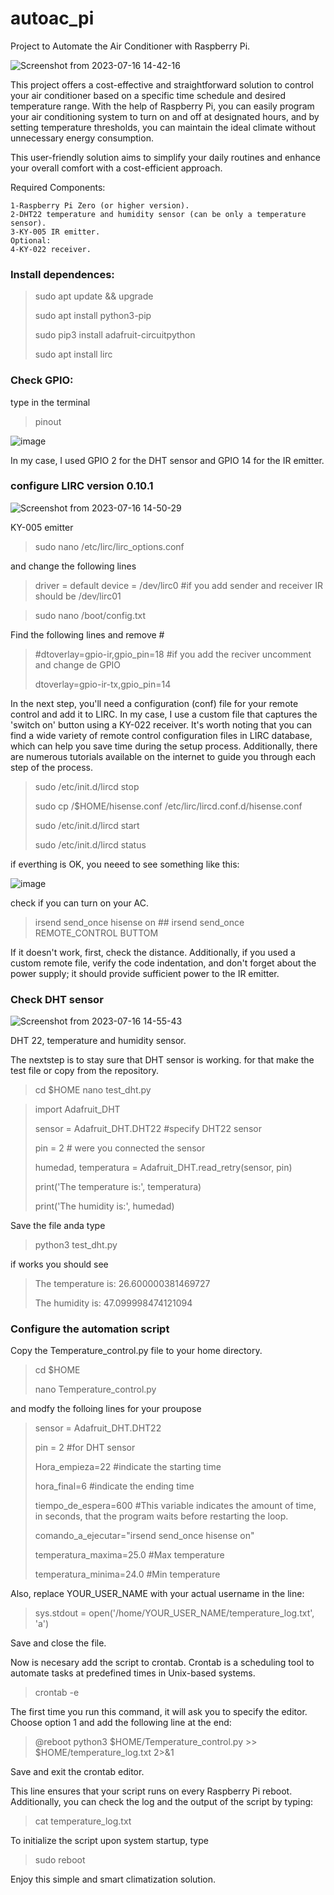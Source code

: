 # autoac_pi

Project to Automate the Air Conditioner with Raspberry Pi. 

![Screenshot from 2023-07-16 14-42-16](https://github.com/Condemor-bit/autoac_pi/assets/119131987/908c55d5-befc-4586-8dc0-3e3a603ff9a6)

This project offers a cost-effective and straightforward solution to control your air conditioner based on a specific time schedule and desired temperature range. With the help of Raspberry Pi, you can easily program your air conditioning system to turn on and off at designated hours, and by setting temperature thresholds, you can maintain the ideal climate without unnecessary energy consumption.

This user-friendly solution aims to simplify your daily routines and enhance your overall comfort with a cost-efficient approach.

Required Components:

    1-Raspberry Pi Zero (or higher version).
    2-DHT22 temperature and humidity sensor (can be only a temperature sensor).
    3-KY-005 IR emitter.
    Optional:
    4-KY-022 receiver.





### Install dependences:

>sudo apt update && upgrade
>
>sudo apt install python3-pip
>
>sudo pip3 install adafruit-circuitpython
>
>sudo apt install lirc


### Check GPIO:

type in the terminal 

>pinout

![image](https://github.com/Condemor-bit/autoac_pi/assets/119131987/6d6ca952-7855-4fca-96fa-754c9539d6f9)

In my case, I used GPIO 2 for the DHT sensor and GPIO 14 for the IR emitter.

### configure LIRC version 0.10.1

![Screenshot from 2023-07-16 14-50-29](https://github.com/Condemor-bit/autoac_pi/assets/119131987/7324f612-02c7-4b98-8ec1-95b2e1c1c36f)

KY-005 emitter

>sudo nano /etc/lirc/lirc_options.conf 

and change the following lines

>driver          = default
>device          = /dev/lirc0  #if you add sender and receiver IR should be /dev/lirc01

>sudo nano /boot/config.txt

Find the following lines and remove #

>#dtoverlay=gpio-ir,gpio_pin=18  #if you add the reciver uncomment and change de GPIO
>
>dtoverlay=gpio-ir-tx,gpio_pin=14

In the next step, you'll need a configuration (conf) file for your remote control and add it to LIRC. In my case, I use a custom file that captures the 'switch on' button using a KY-022 receiver. It's worth noting that you can find a wide variety of remote control configuration files in LIRC database, which can help you save time during the setup process. Additionally, there are numerous tutorials available on the internet to guide you through each step of the process.

>sudo /etc/init.d/lircd stop
>
>sudo cp /$HOME/hisense.conf /etc/lirc/lircd.conf.d/hisense.conf
>
>sudo /etc/init.d/lircd start
>
>sudo /etc/init.d/lircd status

if everthing is OK, you neeed to see something like this:

![image](https://github.com/Condemor-bit/autoac_pi/assets/119131987/8e9cbce1-d519-45ee-983b-f3608d8963c5)


check if you can turn on your AC. 


>irsend send_once hisense on ## irsend send_once REMOTE_CONTROL BUTTOM
>
If it doesn't work, first, check the distance. Additionally, if you used a custom remote file, verify the code indentation, and don't forget about the power supply; it should provide sufficient power to the IR emitter.

### Check DHT sensor
![Screenshot from 2023-07-16 14-55-43](https://github.com/Condemor-bit/autoac_pi/assets/119131987/c87ce4f4-2088-4ac1-8035-cdd331175b2e)

DHT 22, temperature and humidity sensor.

The nextstep is to stay sure that DHT sensor is working. for that make the test file or copy from the repository.

>cd $HOME
>nano test_dht.py


>import Adafruit_DHT
>
>sensor = Adafruit_DHT.DHT22 #specify  DHT22 sensor
>
>pin = 2  # were you connected the sensor
>
>humedad, temperatura = Adafruit_DHT.read_retry(sensor, pin)
>
>print('The temperature is:', temperatura)
>
>print('The humidity is:', humedad)

Save the file anda type

>python3 test_dht.py

if works you should see 

>The temperature is: 26.600000381469727
>
>The humidity is: 47.099998474121094

### Configure the automation script

Copy the Temperature_control.py file to your home directory.

>cd $HOME
>
>nano Temperature_control.py

and modfy the folloing lines for your proupose

>sensor = Adafruit_DHT.DHT22
>
>pin = 2 #for DHT sensor
>
>Hora_empieza=22 #indicate the starting time
>
>hora_final=6  #indicate the ending time
>
>tiempo_de_espera=600 #This variable indicates the amount of time, in seconds, that the program waits before restarting the loop.
>
>comando_a_ejecutar="irsend send_once hisense on"
>
>temperatura_maxima=25.0  #Max temperature
>
>temperatura_minima=24.0  #Min temperature


Also, replace YOUR_USER_NAME with your actual username in the line:

>sys.stdout = open('/home/YOUR_USER_NAME/temperature_log.txt', 'a')

Save and close the file.

Now is necesary add the script to crontab. Crontab is a scheduling tool to automate tasks at predefined times in Unix-based systems. 

>crontab -e

The first time you run this command, it will ask you to specify the editor. Choose option 1 and add the following line at the end:

>@reboot python3 $HOME/Temperature_control.py >> $HOME/temperature_log.txt 2>&1

Save and exit the crontab editor.

This line ensures that your script runs on every Raspberry Pi reboot. Additionally, you can check the log and the output of the script by typing:
>cat temperature_log.txt

To initialize the script upon system startup, type 

>sudo reboot





Enjoy this simple and smart climatization solution.
